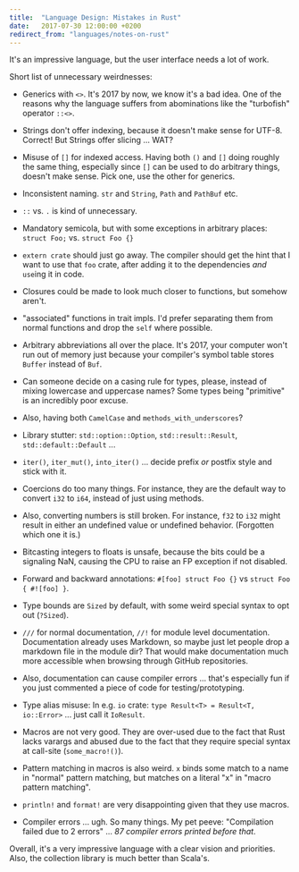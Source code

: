 ```yaml
---
title:  "Language Design: Mistakes in Rust"
date:   2017-07-30 12:00:00 +0200
redirect_from: "languages/notes-on-rust"
---
```


It's an impressive language, but the user interface needs a lot of work.

Short list of unnecessary weirdnesses:

- Generics with `<>`. It's 2017 by now, we know it's a bad idea.
  One of the reasons why the language suffers from abominations like the "turbofish" operator `::<>`.

- Strings don't offer indexing, because it doesn't make sense for UTF-8. Correct! But Strings offer slicing ... WAT?

- Misuse of `[]` for indexed access. Having both `()` and `[]` doing roughly the same thing,
  especially since `[]` can be used to do arbitrary things, doesn't make sense.
  Pick one, use the other for generics.

- Inconsistent naming. `str` and `String`, `Path` and `PathBuf` etc.

- `::` vs. `.` is kind of unnecessary.

- Mandatory semicola, but with some exceptions in arbitrary places:
  `struct Foo;` vs. `struct Foo {}`

- `extern crate` should just go away.
  The compiler should get the hint that I want to use that `foo` crate, after adding it to the dependencies _and_ `use`ing it in code.

- Closures could be made to look much closer to functions, but somehow aren't.

- "associated" functions in trait impls. I'd prefer separating them from normal functions and drop the `self` where possible.

- Arbitrary abbreviations all over the place.
  It's 2017, your computer won't run out of memory just because your compiler's symbol table stores `Buffer` instead of `Buf`.

- Can someone decide on a casing rule for types, please, instead of mixing lowercase and uppercase names?
  Some types being "primitive" is an incredibly poor excuse.

- Also, having both `CamelCase` and `methods_with_underscores`?

- Library stutter: `std::option::Option`, `std::result::Result`, `std::default::Default` ...

- `iter()`, `iter_mut()`, `into_iter()` ... decide prefix _or_ postfix style and stick with it.

- Coercions do too many things.
  For instance, they are the default way to convert `i32` to `i64`, instead of just using methods.

- Also, converting numbers is still broken.
  For instance, `f32` to `i32` might result in either an undefined value or undefined behavior. (Forgotten which one it is.)

- Bitcasting integers to floats is unsafe, because the bits could be a signaling NaN, causing the CPU to raise an FP exception if not disabled.

- Forward and backward annotations: `#[foo] struct Foo {}` vs `struct Foo { #![foo] }`.

- Type bounds are `Sized` by default, with some weird special syntax to opt out (`?Sized`).

- `///` for normal documentation, `//!` for module level documentation.
  Documentation already uses Markdown, so maybe just let people drop a markdown file in the module dir?
  That would make documentation much more accessible when browsing through GitHub repositories.

- Also, documentation can cause compiler errors ... that's especially fun if you just commented a piece of code for testing/prototyping.

- Type alias misuse: In e.g. `io` crate: `type Result<T> = Result<T, io::Error>` ... just call it `IoResult`.

- Macros are not very good.
  They are over-used due to the fact that Rust lacks varargs and abused due to the fact that they require special syntax at call-site (`some_macro!()`).

- Pattern matching in macros is also weird.
  `x` binds some match to a name in "normal" pattern matching, but matches on a literal "x" in "macro pattern matching".

- `println!` and `format!` are very disappointing given that they use macros.

- Compiler errors ... ugh. So many things. My pet peeve: "Compilation failed due to 2 errors" ... _87 compiler errors printed before that_.

Overall, it's a very impressive language with a clear vision and priorities. Also, the collection library is much better than Scala's.

